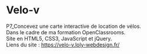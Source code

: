 # Velo-v
P7_Concevez une carte interactive de location de vélos.<br>
Dans le cadre de ma formation OpenClassrooms.<br>
Site en HTML5, CSS3, JavaScript et jQuery.<br>
Liens du site : https://velo-v.loly-webdesign.fr/
